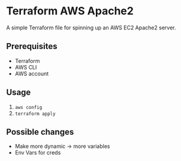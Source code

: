 # Terraform AWS Apache2
A simple Terraform file for spinning up an AWS EC2 Apache2 server.

## Prerequisites
- Terraform
- AWS CLI
- AWS account

## Usage
1. `aws config`
2. `terraform apply`

## Possible changes
- Make more dynamic -> more variables
- Env Vars for creds
